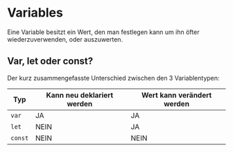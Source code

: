 # Variables
Eine Variable besitzt ein Wert, den man festlegen kann um ihn öfter wiederzuverwenden, oder auszuwerten.

## Var, let oder const?

Der kurz zusammengefasste Unterschied zwischen den 3 Variablentypen:

| Typ     | Kann neu deklariert werden | Wert kann verändert werden |
| ------- | -------------------------- | -------------------------- |
| `var`   | JA                         | JA                         |
| `let`   | NEIN                       | JA                         |
| `const` | NEIN                       | NEIN                       |